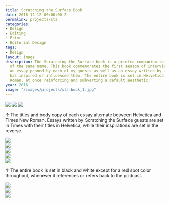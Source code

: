 ```yaml
---
title: Scratching the Surface Book
date: 2016-12-12 00:00:00 Z
permalink: projects/sts
categories:
- Design
- Editing
- Print
- Editorial Design
tags:
- Design
layout: image
discription: The Scratching the Surface book is a printed companion to my podcast
  of the same name. This book commenorates the first season of interviews by including
  an essay penned by each of my guests as well as an essay written by a critic who
  has inspired or influenced them. The entire book is set in Helvetica and Times New
  Roman, at once reinforcing and subverting a default aesthetic.
year: 2016
image: "/images/projects/sts-book_1.jpg"
---
```


<img src="/images/projects/sts-book_2.jpg">
<img src="/images/projects/sts-book_4.jpg">
<img src="/images/projects/sts-book_5.jpg">
<div class="images-right"><p>&uarr; The titles and body copy of each essay alternate between Helvetica and Times New Roman. Essays written by Scratching the Surface guests are set in Times with their titles in Helvetica, while their inspirations are set in the reverse.</p></div>
<section class="clear"></section>

<div class="images-left"><img src="/images/projects/sts-book_6.jpg"></div>
<div class="images-right"><img src="/images/projects/sts-book_7.jpg"></div>

<img src="/images/projects/sts-book_8.jpg">

<div class="images-left"><img src="/images/projects/sts-book_9.jpg"></div>
<div class="images-right"><img src="/images/projects/sts-book_10.jpg"></div>
<div class="images-right"><p>&uarr; The entire book is set in black and white except for a red spot color throughout, whenever it references or refers back to the podcast.</p></div>
<section class="clear"></section>

<img src="/images/projects/sts-book_11.jpg">

<div class="images-left"><img src="/images/projects/sts-book_1.jpg"></div>
<div class="images-right"><img src="/images/projects/sts-book_3.jpg"></div>

